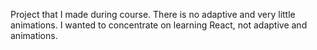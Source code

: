 Project that I made during course. There is no adaptive and very little animations. I wanted to concentrate on learning React, not adaptive and animations.
